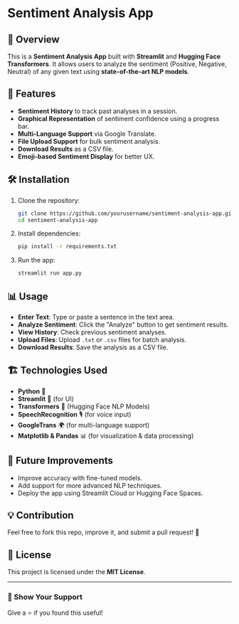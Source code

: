# Sentiment Analysis App

## 📌 Overview

This is a **Sentiment Analysis App** built with **Streamlit** and **Hugging Face Transformers**. It allows users to analyze the sentiment (Positive, Negative, Neutral) of any given text using **state-of-the-art NLP models**.

## 🚀 Features

- **Sentiment History** to track past analyses in a session.
- **Graphical Representation** of sentiment confidence using a progress bar.
- **Multi-Language Support** via Google Translate.
- **File Upload Support** for bulk sentiment analysis.
- **Download Results** as a CSV file.
- **Emoji-based Sentiment Display** for better UX.

## 🛠️ Installation

1. Clone the repository:
   ```bash
   git clone https://github.com/yourusername/sentiment-analysis-app.git
   cd sentiment-analysis-app
   ```
2. Install dependencies:
   ```bash
   pip install -r requirements.txt
   ```
3. Run the app:
   ```bash
   streamlit run app.py
   ```

## 📊 Usage

- **Enter Text**: Type or paste a sentence in the text area.
- **Analyze Sentiment**: Click the "Analyze" button to get sentiment results.
- **View History**: Check previous sentiment analyses.
- **Upload Files**: Upload `.txt` or `.csv` files for batch analysis.
- **Download Results**: Save the analysis as a CSV file.

## 🏗️ Technologies Used

- **Python** 🐍
- **Streamlit** 🎨 (for UI)
- **Transformers** 🤗 (Hugging Face NLP Models)
- **SpeechRecognition** 🎙️ (for voice input)
- **GoogleTrans** 🌍 (for multi-language support)
- **Matplotlib & Pandas** 📊 (for visualization & data processing)

## 🎯 Future Improvements

- Improve accuracy with fine-tuned models.
- Add support for more advanced NLP techniques.
- Deploy the app using Streamlit Cloud or Hugging Face Spaces.

## 💡 Contribution

Feel free to fork this repo, improve it, and submit a pull request! 🚀

## 📜 License

This project is licensed under the **MIT License**.

---

### 🌟 Show Your Support

Give a ⭐️ if you found this useful!
